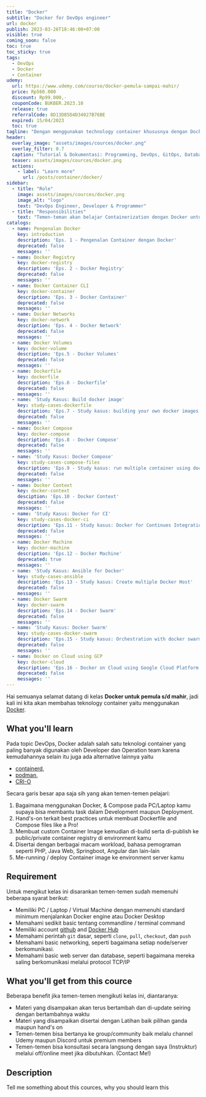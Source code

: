 ```yaml
---
title: "Docker"
subtitle: "Docker for DevOps engineer"
url: docker
publish: 2023-03-26T18:46:00+07:00
visible: true
coming_soon: false
toc: true
toc_sticky: true
tags:
  - DevOps
  - Docker
  - Container
udemy: 
  url: https://www.udemy.com/course/docker-pemula-sampai-mahir/
  price: Rp560.000
  discount: Rp99.000,-
  couponCode: BUKBER.2023.10
  release: true
  referralCode: 8D13D85D4D34027B76BE
  expired: 15/04/2023
  toc: true
tagline: "Dengan menggunakan technology container khususnya dengan Docker kita bisa melakukan banyak hal seperti untuk **Development, Automated testing, Automated deployment, menjalankan CI/CD** dan lain-lain. <br><br>Docker dirancang dapat dijalankan di semua platform seperti Linux, Mac OS serta Windows. Dengan docker kita bisa mem-virtualisasikan aplikasi di PC/Laptop dengan mudah berbasikan `docker run` command"
header:
  overlay_image: "assets/images/cources/docker.png"
  overlay_filter: 0.7
  caption: "Tutorial & Dokumentasi: Programming, DevOps, GitOps, Database, & Servers"
  teaser: assets/images/cources/docker.png
  actions:
    - label: "Learn more"
      url: /posts/container/docker/
sidebar:
  - title: "Role"
    image: assets/images/cources/docker.png
    image_alt: "logo"
    text: "DevOps Engineer, Developer & Programmer"
  - title: "Responsibilities"
    text: "Temen-teman akan belajar Containerization dengan Docker untuk Pemula sampai Mahir."
catalogs:
  - name: Pengenalan Docker
    key: introduction
    description: 'Eps. 1 - Pengenalan Container dengan Docker'
    deprecated: false
    messages: ''
  - name: Docker Registry
    key: docker-registry
    description: 'Eps. 2 - Docker Registry'
    deprecated: false
    messages: ''
  - name: Docker Container CLI
    key: docker-container
    description: 'Eps. 3 - Docker Container'
    deprecated: false
    messages: ''
  - name: Docker Networks
    key: docker-network
    description: 'Eps. 4 - Docker Network'
    deprecated: false
    messages: ''
  - name: Docker Volumes
    key: docker-volume
    description: 'Eps.5 - Docker Volumes'
    deprecated: false
    messages: ''
  - name: Dockerfile
    key: dockerfile
    description: 'Eps.6 - Dockerfile'
    deprecated: false
    messages: ''
  - name: 'Study Kasus: Build docker image'
    key: study-cases-dockerfile
    description: 'Eps.7 - Study kasus: building your own docker images'
    deprecated: false
    messages: ''
  - name: Docker Compose
    key: docker-compose
    description: 'Eps.8 - Docker Compose'
    deprecated: false
    messages: ''
  - name: 'Study Kasus: Docker Compose'
    key: study-cases-compose-files
    description: 'Eps.9 - Study kasus: run multiple container using docker-compose'
    deprecated: false
    messages: ''
  - name: Docker Context
    key: docker-context
    desciption: 'Eps.10 - Docker Context'
    deprecated: false
    messages: ''
  - name: 'Study Kasus: Docker for CI'
    key: study-cases-docker-ci
    description: 'Eps.11 - Study kasus: Docker for Continues Integration'
    deprecated: false
    messages: ''
  - name: Docker Machine
    key: docker-machine
    description: 'Eps.12 - Docker Machine'
    deprecated: true
    messages: ''
  - name: 'Study Kasus: Ansible for Docker'
    key: study-cases-ansible
    description: 'Eps.13 - Study kasus: Create multiple Docker Host'
    deprecated: false
    messages: ''
  - name: Docker Swarm
    key: docker-swarm
    description: 'Eps.14 - Docker Swarm'
    deprecated: false
    messages: ''
  - name: 'Study Kasus: Docker Swarm'
    key: study-cases-docker-swarm
    description: 'Eps.15 - Study kasus: Orchestration with docker swarm'
    deprecated: false
    messages: ''
  - name: Docker on Cloud using GCP
    key: docker-cloud
    description: 'Eps.16 - Docker on Cloud using Google Cloud Platform'
    deprecated: false
    messages: ''
---
```


Hai semuanya selamat datang di kelas **Docker untuk pemula s/d mahir**, jadi kali ini kita akan membahas teknology container yaitu menggunakan [Docker](https://www.docker.com/). 

<!--more-->

## What you'll learn

Pada topic DevOps, Docker adalah salah satu teknologi container yang paling banyak digunakan oleh Developer dan Operation team karena kemudahannya selain itu juga ada alternative lainnya yaitu 

- [containerd](https://containerd.io/), 
- [podman](https://podman.io/), 
- [CRI-O](https://cri-o.io/)

Secara garis besar apa saja sih yang akan temen-temen pelajari:

1. Bagaimana menggunakan Docker, & Compose pada PC/Laptop kamu supaya bisa membantu task dalam Development maupun Deployment.
2. Hand's-on terkait best practices untuk membuat Dockerfile and Compose files like a Pro!
3. Membuat custom Container Image kemudian di-build serta di-publish ke public/private container registry di environment kamu
4. Disertai dengan berbagai macam workload, bahasa pemograman seperti PHP, Java Web, Springboot, Angular dan lain-lain
5. Me-running / deploy Container image ke environment server kamu

## Requirement

Untuk mengikut kelas ini disarankan temen-temen sudah memenuhi beberapa syarat berikut:

- Memiliki PC / Laptop / Virtual Machine dengan memenuhi standard minimum menjalankan Docker engine atau Docker Desktop
- Memahami sedikit basic tentang commandline / terminal command
- Memiliki account [github](https://github.com/) and [Docker Hub](https://hub.docker.com/)
- Memahami perintah `git` dasar, seperti `clone`, `pull`, `checkout`, dan `push`
- Memahami basic networking, seperti bagaimana setiap node/server berkomunikasi.
- Memahami basic web server dan database, seperti bagaimana mereka saling berkomunikasi melalui protocol TCP/IP

## What you'll get from this cource

Beberapa benefit jika temen-temen mengikuti kelas ini, diantaranya:

- Materi yang disampakan akan terus bertambah dan di-update seiring dengan bertambahnya waktu
- Materi yang disampaikan disertai dengan Latihan baik pilihan ganda maupun hand's on
- Temen-temen bisa bertanya ke group/community baik melalu channel Udemy maupun Discord untuk premium members
- Temen-temen bisa konsultasi secara langsung dengan saya (Instruktur) melalui off/online meet jika dibutuhkan. (Contact Me!)

## Description

Tell me something about this cources, why you should learn this